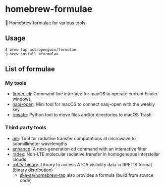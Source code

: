 # homebrew-formulae

:beer: Homebrew formulae for various tools.

## Usage

```
$ brew tap astropenguin/formulae
$ brew install <formula>
```

## List of formulae

### My tools

+ [finder-cli](https://github.com/astropenguin/finder-cli): Command line interface for macOS to operate current Finder windows
+ [naoj-open](https://github.com/astropenguin/naoj-open): Mini tool for macOS to connect naoj-open with the weekly key
+ [rmsafe](https://github.com/astropenguin/rmsafe): Python tool to move files and/or directories to macOS Trash

### Third party tools

+ [am](https://www.cfa.harvard.edu/~spaine/am/index.html): Tool for radiative transfer computations at microwave to submillimeter wavelengths
+ [enhancd](https://github.com/b4b4r07/enhancd): A next-generation cd command with an interactive filter
+ [radex](https://personal.sron.nl/~vdtak/radex/index.shtml): Non-LTE molecular radiative transfer in homogeneous interstellar clouds
+ [rpfits-binary](https://www.atnf.csiro.au/computing/software/rpfits.html): Library to access ATCA visibility data in RPFITS format (binary distribution)
    - [ska-sa/homebrew-tap](https://github.com/ska-sa/homebrew-tap) also provides a formula (build from source code)